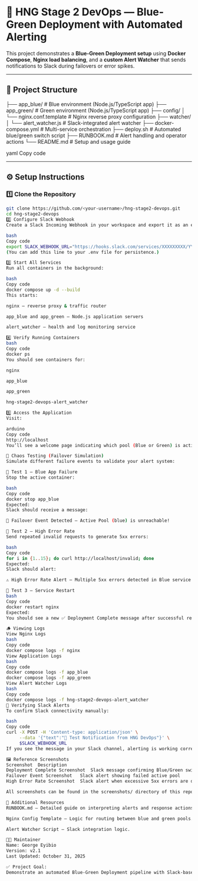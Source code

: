 # 🚀 HNG Stage 2 DevOps — Blue-Green Deployment with Automated Alerting

This project demonstrates a **Blue-Green Deployment setup** using **Docker Compose**, **Nginx load balancing**, and a **custom Alert Watcher** that sends notifications to Slack during failovers or error spikes.

---

## 🧩 Project Structure

├── app_blue/ # Blue environment (Node.js/TypeScript app)
├── app_green/ # Green environment (Node.js/TypeScript app)
├── config/
│ └── nginx.conf.template # Nginx reverse proxy configuration
├── watcher/
│ └── alert_watcher.js # Slack-integrated alert watcher
├── docker-compose.yml # Multi-service orchestration
├── deploy.sh # Automated blue/green switch script
├── RUNBOOK.md # Alert handling and operator actions
└── README.md # Setup and usage guide

yaml
Copy code

---

## ⚙️ Setup Instructions

### 1️⃣ Clone the Repository
```bash
git clone https://github.com/<your-username>/hng-stage2-devops.git
cd hng-stage2-devops
2️⃣ Configure Slack Webhook
Create a Slack Incoming Webhook in your workspace and export it as an environment variable:

bash
Copy code
export SLACK_WEBHOOK_URL="https://hooks.slack.com/services/XXXXXXXXX/YYYYYYYYY/ZZZZZZZZZZZZ"
(You can add this line to your .env file for persistence.)

3️⃣ Start All Services
Run all containers in the background:

bash
Copy code
docker compose up -d --build
This starts:

nginx – reverse proxy & traffic router

app_blue and app_green – Node.js application servers

alert_watcher – health and log monitoring service

4️⃣ Verify Running Containers
bash
Copy code
docker ps
You should see containers for:

nginx

app_blue

app_green

hng-stage2-devops-alert_watcher

5️⃣ Access the Application
Visit:

arduino
Copy code
http://localhost
You’ll see a welcome page indicating which pool (Blue or Green) is active.

🧪 Chaos Testing (Failover Simulation)
Simulate different failure events to validate your alert system:

🔹 Test 1 — Blue App Failure
Stop the active container:

bash
Copy code
docker stop app_blue
Expected:
Slack should receive a message:

🚨 Failover Event Detected — Active Pool (blue) is unreachable!

🔹 Test 2 — High Error Rate
Send repeated invalid requests to generate 5xx errors:

bash
Copy code
for i in {1..15}; do curl http://localhost/invalid; done
Expected:
Slack should alert:

⚠️ High Error Rate Alert — Multiple 5xx errors detected in Blue service.

🔹 Test 3 — Service Restart
bash
Copy code
docker restart nginx
Expected:
You should see a new ✅ Deployment Complete message after successful reload.

🪵 Viewing Logs
View Nginx Logs
bash
Copy code
docker compose logs -f nginx
View Application Logs
bash
Copy code
docker compose logs -f app_blue
docker compose logs -f app_green
View Alert Watcher Logs
bash
Copy code
docker compose logs -f hng-stage2-devops-alert_watcher
💬 Verifying Slack Alerts
To confirm Slack connectivity manually:

bash
Copy code
curl -X POST -H 'Content-type: application/json' \
     --data '{"text":"🔔 Test Notification from HNG DevOps"}' \
     $SLACK_WEBHOOK_URL
If you see the message in your Slack channel, alerting is working correctly.

🖼️ Reference Screenshots
Screenshot	Description
Deployment Complete Screenshot	Slack message confirming Blue/Green switch
Failover Event Screenshot	Slack alert showing failed active pool
High Error Rate Screenshot	Slack alert when excessive 5xx errors are detected

All screenshots can be found in the screenshots/ directory of this repository.

🧭 Additional Resources
RUNBOOK.md — Detailed guide on interpreting alerts and response actions.

Nginx Config Template — Logic for routing between blue and green pools.

Alert Watcher Script — Slack integration logic.

🧑‍💻 Maintainer
Name: George Eyibio
Version: v2.1
Last Updated: October 31, 2025

✅ Project Goal:
Demonstrate an automated Blue-Green Deployment pipeline with Slack-based monitoring and incident response — following DevOps best practices.

